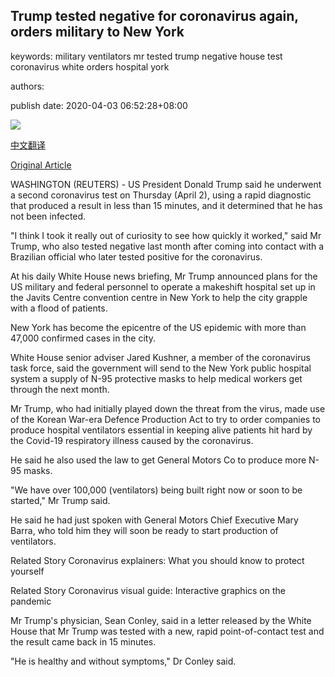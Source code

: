 ## Trump tested negative for coronavirus again, orders military to New York

keywords: military ventilators mr tested trump negative house test coronavirus white orders hospital york

authors: 

publish date: 2020-04-03 06:52:28+08:00

![](https://www.straitstimes.com/sites/default/files/styles/x_large/public/articles/2020/04/03/nz_trump_030434.jpg?itok=91WZzV7S)

[中文翻译](Trump%20tested%20negative%20for%20coronavirus%20again%2C%20orders%20military%20to%20New%20York_zh.md)

[Original Article](https://www.straitstimes.com/world/united-states/trump-tested-negative-for-coronavirus-again-orders-military-to-new-york)

WASHINGTON (REUTERS) - US President Donald Trump said he underwent a second coronavirus test on Thursday (April 2), using a rapid diagnostic that produced a result in less than 15 minutes, and it determined that he has not been infected.

"I think I took it really out of curiosity to see how quickly it worked," said Mr Trump, who also tested negative last month after coming into contact with a Brazilian official who later tested positive for the coronavirus.

At his daily White House news briefing, Mr Trump announced plans for the US military and federal personnel to operate a makeshift hospital set up in the Javits Centre convention centre in New York to help the city grapple with a flood of patients.

New York has become the epicentre of the US epidemic with more than 47,000 confirmed cases in the city.

White House senior adviser Jared Kushner, a member of the coronavirus task force, said the government will send to the New York public hospital system a supply of N-95 protective masks to help medical workers get through the next month.

Mr Trump, who had initially played down the threat from the virus, made use of the Korean War-era Defence Production Act to try to order companies to produce hospital ventilators essential in keeping alive patients hit hard by the Covid-19 respiratory illness caused by the coronavirus.

He said he also used the law to get General Motors Co to produce more N-95 masks.

"We have over 100,000 (ventilators) being built right now or soon to be started," Mr Trump said.

He said he had just spoken with General Motors Chief Executive Mary Barra, who told him they will soon be ready to start production of ventilators.

Related Story Coronavirus explainers: What you should know to protect yourself

Related Story Coronavirus visual guide: Interactive graphics on the pandemic

Mr Trump's physician, Sean Conley, said in a letter released by the White House that Mr Trump was tested with a new, rapid point-of-contact test and the result came back in 15 minutes.

"He is healthy and without symptoms," Dr Conley said.